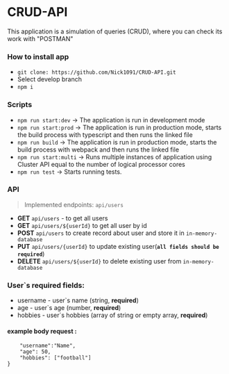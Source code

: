 # CRUD-API
  This application is a simulation of queries (CRUD), where you can check its work with "POSTMAN"
### How to install app
  - ```git clone: https://github.com/Nick1091/CRUD-API.git```
  - Select develop branch
  - ```npm i```
### Scripts 
 - ```npm run start:dev``` -> The application is run in development mode
 - ```npm run start:prod``` -> The application is run in production mode, starts the build process with typescript and then runs the linked file
 - ```npm run build``` -> The application is run in production mode, starts the build process with webpack and then runs the linked file
 - ```npm run start:multi``` -> Runs multiple instances of application using Cluster API equal to the number of logical processor cores 
 - ```npm run test``` -> Starts running tests. 
### API
  > Implemented endpoints: ```api/users```
- **GET** `api/users` - to get all users
- **GET** `api/users/${userId}` to get all user by id
- **POST** `api/users` to create record about user and store it in `in-memory-database`
- **PUT** `api/users/{userId}` to update existing user(**`all fields should be required`**)
- **DELETE** `api/users/${userId}` to delete existing user from `in-memory-database`
### User`s required fields:
- username - user`s name (string, **required**)
- age - user`s age (number, **required**)
- hobbies - user`s hobbies (array of string or empty array, **required**)
#### example body request :
```{
    "username":"Name",
    "age": 50,
    "hobbies": ["football"]
}
